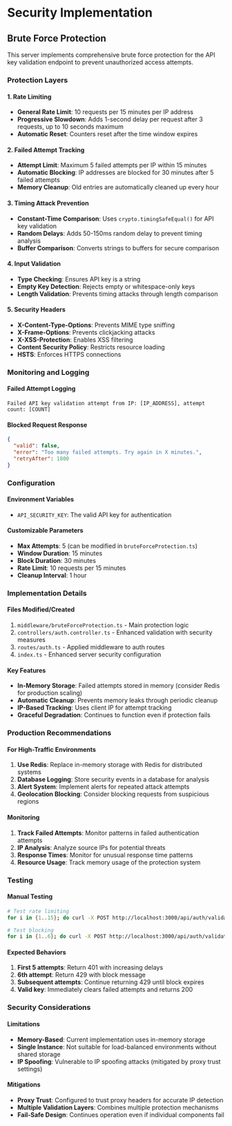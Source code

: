 # Security Implementation

## Brute Force Protection

This server implements comprehensive brute force protection for the API key validation endpoint to prevent unauthorized access attempts.

### Protection Layers

#### 1. Rate Limiting
- **General Rate Limit**: 10 requests per 15 minutes per IP address
- **Progressive Slowdown**: Adds 1-second delay per request after 3 requests, up to 10 seconds maximum
- **Automatic Reset**: Counters reset after the time window expires

#### 2. Failed Attempt Tracking
- **Attempt Limit**: Maximum 5 failed attempts per IP within 15 minutes
- **Automatic Blocking**: IP addresses are blocked for 30 minutes after 5 failed attempts
- **Memory Cleanup**: Old entries are automatically cleaned up every hour

#### 3. Timing Attack Prevention
- **Constant-Time Comparison**: Uses `crypto.timingSafeEqual()` for API key validation
- **Random Delays**: Adds 50-150ms random delay to prevent timing analysis
- **Buffer Comparison**: Converts strings to buffers for secure comparison

#### 4. Input Validation
- **Type Checking**: Ensures API key is a string
- **Empty Key Detection**: Rejects empty or whitespace-only keys
- **Length Validation**: Prevents timing attacks through length comparison

#### 5. Security Headers
- **X-Content-Type-Options**: Prevents MIME type sniffing
- **X-Frame-Options**: Prevents clickjacking attacks
- **X-XSS-Protection**: Enables XSS filtering
- **Content Security Policy**: Restricts resource loading
- **HSTS**: Enforces HTTPS connections

### Monitoring and Logging

#### Failed Attempt Logging
```
Failed API key validation attempt from IP: [IP_ADDRESS], attempt count: [COUNT]
```

#### Blocked Request Response
```json
{
  "valid": false,
  "error": "Too many failed attempts. Try again in X minutes.",
  "retryAfter": 1800
}
```

### Configuration

#### Environment Variables
- `API_SECURITY_KEY`: The valid API key for authentication

#### Customizable Parameters
- **Max Attempts**: 5 (can be modified in `bruteForceProtection.ts`)
- **Window Duration**: 15 minutes
- **Block Duration**: 30 minutes
- **Rate Limit**: 10 requests per 15 minutes
- **Cleanup Interval**: 1 hour

### Implementation Details

#### Files Modified/Created
1. `middleware/bruteForceProtection.ts` - Main protection logic
2. `controllers/auth.controller.ts` - Enhanced validation with security measures
3. `routes/auth.ts` - Applied middleware to auth routes
4. `index.ts` - Enhanced server security configuration

#### Key Features
- **In-Memory Storage**: Failed attempts stored in memory (consider Redis for production scaling)
- **Automatic Cleanup**: Prevents memory leaks through periodic cleanup
- **IP-Based Tracking**: Uses client IP for attempt tracking
- **Graceful Degradation**: Continues to function even if protection fails

### Production Recommendations

#### For High-Traffic Environments
1. **Use Redis**: Replace in-memory storage with Redis for distributed systems
2. **Database Logging**: Store security events in a database for analysis
3. **Alert System**: Implement alerts for repeated attack attempts
4. **Geolocation Blocking**: Consider blocking requests from suspicious regions

#### Monitoring
1. **Track Failed Attempts**: Monitor patterns in failed authentication attempts
2. **IP Analysis**: Analyze source IPs for potential threats
3. **Response Times**: Monitor for unusual response time patterns
4. **Resource Usage**: Track memory usage of the protection system

### Testing

#### Manual Testing
```bash
# Test rate limiting
for i in {1..15}; do curl -X POST http://localhost:3000/api/auth/validate -H "Content-Type: application/json" -d '{"apiKey":"invalid"}'; done

# Test blocking
for i in {1..6}; do curl -X POST http://localhost:3000/api/auth/validate -H "Content-Type: application/json" -d '{"apiKey":"wrong"}'; done
```

#### Expected Behaviors
1. **First 5 attempts**: Return 401 with increasing delays
2. **6th attempt**: Return 429 with block message
3. **Subsequent attempts**: Continue returning 429 until block expires
4. **Valid key**: Immediately clears failed attempts and returns 200

### Security Considerations

#### Limitations
- **Memory-Based**: Current implementation uses in-memory storage
- **Single Instance**: Not suitable for load-balanced environments without shared storage
- **IP Spoofing**: Vulnerable to IP spoofing attacks (mitigated by proxy trust settings)

#### Mitigations
- **Proxy Trust**: Configured to trust proxy headers for accurate IP detection
- **Multiple Validation Layers**: Combines multiple protection mechanisms
- **Fail-Safe Design**: Continues operation even if individual components fail
